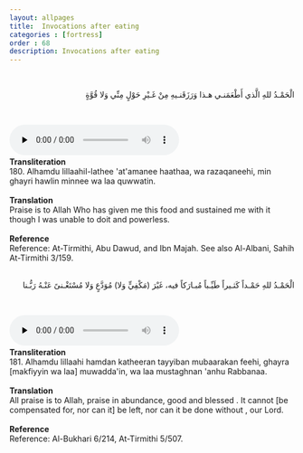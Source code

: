 ```yaml
---
layout: allpages
title:  Invocations after eating
categories : [fortress]
order : 68
description: Invocations after eating
---
```


&nbsp;
<div class="arabictext" dir="RTL">

الْحَمْـدُ للهِ الَّذي أَطْعَمَنـي هـذا وَرَزَقَنـيهِ مِنْ غَـيْرِ حَوْلٍ مِنِّي وَلا قُوَّةٍ

</div>

&nbsp;

<audio controls  preload="none">
  <source src="{{ site.baseurl }}/audio/fortress/180.mp3" type="audio/mpeg">
Your browser does not support the audio element.
</audio>&nbsp;

<div class="duaextra" tabindex="0"> <div onclick = "void(0)"><strong>Transliteration</strong></div> <div class="extra">
180. Alhamdu lillaahil-lathee 'at'amanee haathaa, wa razaqaneehi, min ghayri hawlin minnee wa laa quwwatin.

</div> </div> &nbsp; <div class="duaextra" tabindex="0"> <div onclick = "void(0)"><strong>Translation</strong></div> <div class="extra">
Praise is to Allah Who has given me this food and sustained me with it though I was unable to doit and powerless.

</div> </div> &nbsp; <div class="duaextra" tabindex="0"> <div onclick = "void(0)"><strong>Reference</strong></div> <div class="extra">
Reference: At-Tirmithi, Abu Dawud, and Ibn Majah. See also Al-Albani, Sahih At-Tirmithi 3/159.

</div> </div>
&nbsp;
<div class="arabictext" dir="RTL">

الْحَمْـدُ للهِ حَمْـداً كَثـيراً طَيِّـباً مُبـارَكاً فيه، غَيْرَ (مَكْفِيٍّ وَلا) مُوَدَّعٍ وَلا مُسْتَغْـنىً عَنْـهُ رَبُّـنا

</div>

&nbsp;

<audio controls  preload="none">
  <source src="{{ site.baseurl }}/audio/fortress/181.mp3" type="audio/mpeg">
Your browser does not support the audio element.
</audio> &nbsp;

<div class="duaextra" tabindex="0"> <div onclick = "void(0)"><strong>Transliteration</strong></div> <div class="extra">
181. Alhamdu lillaahi hamdan katheeran tayyiban mubaarakan feehi, ghayra [makfiyyin wa laa] muwadda'in, wa laa mustaghnan 'anhu Rabbanaa.

</div> </div> &nbsp; <div class="duaextra" tabindex="0"> <div onclick = "void(0)"><strong>Translation</strong></div> <div class="extra">
All praise is to Allah, praise in abundance, good and blessed . It cannot [be compensated for, nor can it] be left, nor can it be done without , our Lord.

</div> </div> &nbsp; <div class="duaextra" tabindex="0"> <div onclick = "void(0)"><strong>Reference</strong></div> <div class="extra">
Reference: Al-Bukhari 6/214, At-Tirmithi 5/507.

</div> </div>
